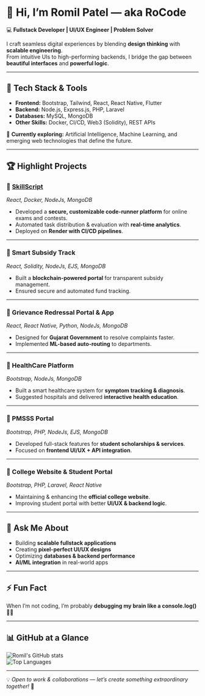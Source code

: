 # 👋 Hi, I’m Romil Patel — aka **RoCode**

💻 **Fullstack Developer | UI/UX Engineer | Problem Solver**

I craft seamless digital experiences by blending **design thinking** with **scalable engineering**.  
From intuitive UIs to high-performing backends, I bridge the gap between **beautiful interfaces** and **powerful logic**.

---

## 🚀 Tech Stack & Tools
- **Frontend:** Bootstrap, Tailwind, React, React Native, Flutter  
- **Backend:** Node.js, Express.js, PHP, Laravel  
- **Databases:** MySQL, MongoDB  
- **Other Skills:** Docker, CI/CD, Web3 (Solidity), REST APIs  

🌱 **Currently exploring:** Artificial Intelligence, Machine Learning, and emerging web technologies that define the future.

---

## 🏆 Highlight Projects

### 🔹 [SkillScript](https://coderunnerfrontend.onrender.com)
*React, Docker, NodeJs, MongoDB*  
- Developed a **secure, customizable code-runner platform** for online exams and contests.  
- Automated task distribution & evaluation with **real-time analytics**.  
- Deployed on **Render with CI/CD pipelines**.  

---

### 🔹 Smart Subsidy Track  
*React, Solidity, NodeJs, EJS, MongoDB*  
- Built a **blockchain-powered portal** for transparent subsidy management.  
- Ensured secure and automated fund tracking.  

---

### 🔹 Grievance Redressal Portal & App  
*React, React Native, Python, NodeJs, MongoDB*  
- Designed for **Gujarat Government** to resolve complaints faster.  
- Implemented **ML-based auto-routing** to departments.  

---

### 🔹 HealthCare Platform  
*Bootstrap, NodeJs, MongoDB*  
- Built a smart healthcare system for **symptom tracking & diagnosis**.  
- Suggested hospitals and delivered **interactive health education**.  

---

### 🔹 PMSSS Portal  
*Bootstrap, PHP, NodeJs, EJS, MongoDB*  
- Developed full-stack features for **student scholarships & services**.  
- Focused on **frontend UI/UX + API integration**.  

---

### 🔹 College Website & Student Portal  
*Bootstrap, PHP, Laravel, React Native*  
- Maintaining & enhancing the **official college website**.  
- Improving student portal with better **UI/UX & backend logic**.  

---

## 💬 Ask Me About
- Building **scalable fullstack applications**  
- Creating **pixel-perfect UI/UX designs**  
- Optimizing **databases & backend performance**  
- **AI/ML integration** in real-world apps  

---

## ⚡ Fun Fact
When I’m not coding, I’m probably **debugging my brain like a console.log()** 🐞😂

---

## 📊 GitHub at a Glance
![Romil's GitHub stats](https://github-readme-stats.vercel.app/api?username=rocode&show_icons=true&theme=transparent)  
![Top Languages](https://github-readme-stats.vercel.app/api/top-langs/?username=rocode&layout=compact&theme=transparent)

---

💡 *Open to work & collaborations — let’s create something extraordinary together!* 🚀
